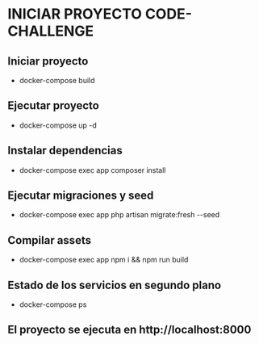 # INICIAR PROYECTO CODE-CHALLENGE

## Iniciar proyecto
-   docker-compose build

## Ejecutar proyecto
-   docker-compose up -d

## Instalar dependencias 
-   docker-compose exec app composer install

## Ejecutar migraciones y seed
-   docker-compose exec app php artisan migrate:fresh --seed

## Compilar assets
-   docker-compose exec app npm i && npm run build

## Estado de los servicios en segundo plano
-   docker-compose ps

## El proyecto se ejecuta en  **http://localhost:8000**



